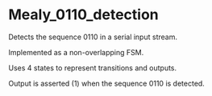 # Mealy_0110_detection
Detects the sequence 0110 in a serial input stream.

Implemented as a non-overlapping FSM.

Uses 4 states to represent transitions and outputs.

Output is asserted (1) when the sequence 0110 is detected.
